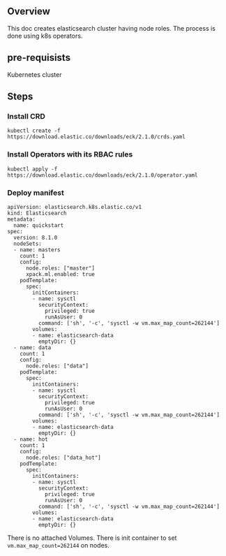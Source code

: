 ## Overview
This doc creates elasticsearch cluster having node roles. The process is done using k8s operators.

## pre-requisists
Kubernetes cluster

## Steps

### Install CRD
`kubectl create -f https://download.elastic.co/downloads/eck/2.1.0/crds.yaml`

### Install Operators with its RBAC rules
`kubectl apply -f https://download.elastic.co/downloads/eck/2.1.0/operator.yaml`


### Deploy manifest
```
apiVersion: elasticsearch.k8s.elastic.co/v1
kind: Elasticsearch
metadata:
  name: quickstart
spec:
  version: 8.1.0
  nodeSets:
  - name: masters
    count: 1
    config:
      node.roles: ["master"]
      xpack.ml.enabled: true
    podTemplate:
      spec:
        initContainers:
        - name: sysctl
          securityContext:
            privileged: true
            runAsUser: 0
          command: ['sh', '-c', 'sysctl -w vm.max_map_count=262144']
        volumes:
        - name: elasticsearch-data
          emptyDir: {}
  - name: data
    count: 1
    config:
      node.roles: ["data"]
    podTemplate:
      spec:
        initContainers:
        - name: sysctl
          securityContext:
            privileged: true
            runAsUser: 0
          command: ['sh', '-c', 'sysctl -w vm.max_map_count=262144']
        volumes:
        - name: elasticsearch-data
          emptyDir: {}
  - name: hot
    count: 1
    config:
      node.roles: ["data_hot"]
    podTemplate:
      spec:
        initContainers:
        - name: sysctl
          securityContext:
            privileged: true
            runAsUser: 0
          command: ['sh', '-c', 'sysctl -w vm.max_map_count=262144']
        volumes:
        - name: elasticsearch-data
          emptyDir: {}
```

There is no attached Volumes.
There is init container to set `vm.max_map_count=262144` on nodes.
